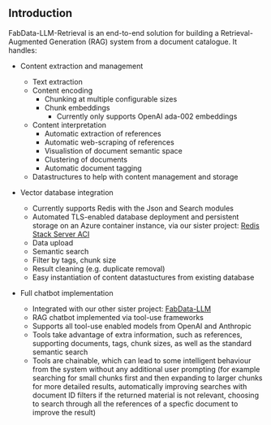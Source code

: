 ## Introduction

FabData-LLM-Retrieval is an end-to-end solution for building a Retrieval-Augmented Generation (RAG) system from a document catalogue. It handles: 

- Content extraction and management
    - Text extraction
    - Content encoding
        - Chunking at multiple configurable sizes
        - Chunk embeddings
            - Currently only supports OpenAI ada-002 embeddings
    - Content interpretation
        - Automatic extraction of references
        - Automatic web-scraping of references
        - Visualistion of document semantic space
        - Clustering of documents
        - Automatic document tagging
    - Datastructures to help with content management and storage

- Vector database integration
    - Currently supports Redis with the Json and Search modules
    - Automated TLS-enabled database deployment and persistent storage on an Azure container instance, via our sister project: [Redis Stack Server ACI](https://github.com/AI-for-Education/redis-stack-server-ACI)
    - Data upload
    - Semantic search
    - Filter by tags, chunk size
    - Result cleaning (e.g. duplicate removal)
    - Easy instantiation of content datastuctures from existing database

- Full chatbot implementation
    - Integrated with our other sister project: [FabData-LLM](https://github.com/AI-for-Education/fabdata-llm)
    - RAG chatbot implemented via tool-use frameworks
    - Supports all tool-use enabled models from OpenAI and Anthropic
    - Tools take advantage of extra information, such as references, supporting documents, tags, chunk sizes, as well as the standard semantic search
    - Tools are chainable, which can lead to some intelligent behaviour from the system without any additional user prompting (for example searching for small chunks first and then expanding to larger chunks for more detailed results, automatically improving searches with document ID filters if the returned material is not relevant, choosing to search through all the references of a specfic document to improve the result)